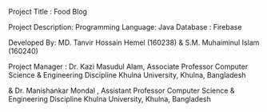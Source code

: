 Project Title : Food Blog

Project Description:
	Programming Language:  Java
	Database            :  Firebase


Developed By:
		MD. Tanvir Hossain Hemel (160238) & 
		S.M. Muhaiminul Islam (160240)
		

Project Manager : Dr. Kazi Masudul Alam, Associate Professor Computer Science & Engineering Discipline Khulna University, Khulna, Bangladesh

& 
Dr. Manishankar Mondal , Assistant Professor Computer Science & Engineering Discipline Khulna University, Khulna, Bangladesh

